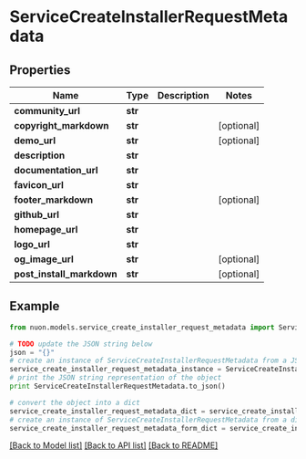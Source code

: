 # ServiceCreateInstallerRequestMetadata


## Properties

Name | Type | Description | Notes
------------ | ------------- | ------------- | -------------
**community_url** | **str** |  | 
**copyright_markdown** | **str** |  | [optional] 
**demo_url** | **str** |  | [optional] 
**description** | **str** |  | 
**documentation_url** | **str** |  | 
**favicon_url** | **str** |  | 
**footer_markdown** | **str** |  | [optional] 
**github_url** | **str** |  | 
**homepage_url** | **str** |  | 
**logo_url** | **str** |  | 
**og_image_url** | **str** |  | [optional] 
**post_install_markdown** | **str** |  | [optional] 

## Example

```python
from nuon.models.service_create_installer_request_metadata import ServiceCreateInstallerRequestMetadata

# TODO update the JSON string below
json = "{}"
# create an instance of ServiceCreateInstallerRequestMetadata from a JSON string
service_create_installer_request_metadata_instance = ServiceCreateInstallerRequestMetadata.from_json(json)
# print the JSON string representation of the object
print ServiceCreateInstallerRequestMetadata.to_json()

# convert the object into a dict
service_create_installer_request_metadata_dict = service_create_installer_request_metadata_instance.to_dict()
# create an instance of ServiceCreateInstallerRequestMetadata from a dict
service_create_installer_request_metadata_form_dict = service_create_installer_request_metadata.from_dict(service_create_installer_request_metadata_dict)
```
[[Back to Model list]](../README.md#documentation-for-models) [[Back to API list]](../README.md#documentation-for-api-endpoints) [[Back to README]](../README.md)


